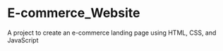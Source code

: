 # E-commerce_Website
A project to create an e-commerce landing page using HTML, CSS, and JavaScript
